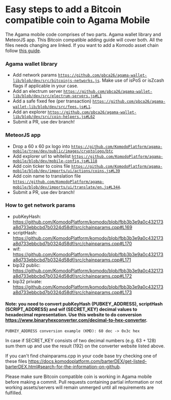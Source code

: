 # Easy steps to add a Bitcoin compatible coin to Agama Mobile

The Agama mobile code comprises of two parts. Agama wallet library and MeteorJS app. This Bitcoin compatible adding guide will cover both. All the files needs changing are linked. If you want to add a Komodo asset chain follow [this guide](https://github.com/KomodoPlatform/agama-mobile/wiki/Add-Komodo-Assetchains-to-Agama-Mobile-App).

### Agama wallet library
- Add network params [`https://github.com/pbca26/agama-wallet-lib/blob/dev/src/bitcoinjs-networks.js`](https://github.com/pbca26/agama-wallet-lib/blob/dev/src/bitcoinjs-networks.js). Make use of isPoS or isZcash flags if applicable in your case.
- Add an electrum server [`https://github.com/pbca26/agama-wallet-lib/blob/dev/src/electrum-servers.js#L1`](https://github.com/pbca26/agama-wallet-lib/blob/dev/src/electrum-servers.js#L1)
- Add a safe fixed fee (per transaction) [`https://github.com/pbca26/agama-wallet-lib/blob/dev/src/fees.js#L1`](https://github.com/pbca26/agama-wallet-lib/blob/dev/src/fees.js#L1).
- Add an explorer [`https://github.com/pbca26/agama-wallet-lib/blob/dev/src/coin-helpers.js#L62`](https://github.com/pbca26/agama-wallet-lib/blob/dev/src/coin-helpers.js#L62)
- Submit a PR, use dev branch!

### MeteorJS app
- Drop a 60 x 60 px logo into [`https://github.com/KomodoPlatform/agama-mobile/tree/dev/public/images/cryptologo/btc`](https://github.com/KomodoPlatform/agama-mobile/tree/dev/public/images/cryptologo/btc)
- Add explorer url to whitelist [`https://github.com/KomodoPlatform/agama-mobile/blob/dev/mobile-config.js#L118`](https://github.com/KomodoPlatform/agama-mobile/blob/dev/mobile-config.js#L118)
- Add coin ticker to coins file [`https://github.com/KomodoPlatform/agama-mobile/blob/dev/imports/ui/actions/coins.js#L39`](https://github.com/KomodoPlatform/agama-mobile/blob/dev/imports/ui/actions/coins.js#L39)
- Add coin name to translation file [`https://github.com/KomodoPlatform/agama-mobile/blob/dev/imports/ui/translate/en.js#L344`](https://github.com/KomodoPlatform/agama-mobile/blob/dev/imports/ui/translate/en.js#L344).
- Submit a PR, use dev branch!

### How to get network params
- pubKeyHash: https://github.com/KomodoPlatform/komodo/blob/fbb3b3e9a0c432173a8d733ebbcbd7b0324d58df/src/chainparams.cpp#L169
- scriptHash: https://github.com/KomodoPlatform/komodo/blob/fbb3b3e9a0c432173a8d733ebbcbd7b0324d58df/src/chainparams.cpp#L170
- wif: https://github.com/KomodoPlatform/komodo/blob/fbb3b3e9a0c432173a8d733ebbcbd7b0324d58df/src/chainparams.cpp#L171
- bip32 public: https://github.com/KomodoPlatform/komodo/blob/fbb3b3e9a0c432173a8d733ebbcbd7b0324d58df/src/chainparams.cpp#L172
- bip32 private: https://github.com/KomodoPlatform/komodo/blob/fbb3b3e9a0c432173a8d733ebbcbd7b0324d58df/src/chainparams.cpp#L173

#### Note: you need to convert pubKeyHash (PUBKEY_ADDRESS), scriptHash (SCRIPT_ADDRESS) and wif (SECRET_KEY) decimal values to hexadecimal representation. Use this website to do conversion https://www.binaryhexconverter.com/decimal-to-hex-converter.
`PUBKEY_ADDRESS conversion example (KMD): 60 dec -> 0x3c hex`

In case if SECRET_KEY consists of two decimal numbers (e.g. 63 + 128) sum them up and use the result (192) on the converter website listed above.

If you can't find chainparams.cpp in your code base try checking one of these files https://docs.komodoplatform.com/barterDEX/get-listed-barterDEX.html#search-for-the-information-on-github.

Please make sure Bitcoin compatible coin is working in Agama mobile before making a commit. Pull requests containing partial information or not working assets/servers will remain unmerged until all requirements are fulfilled.